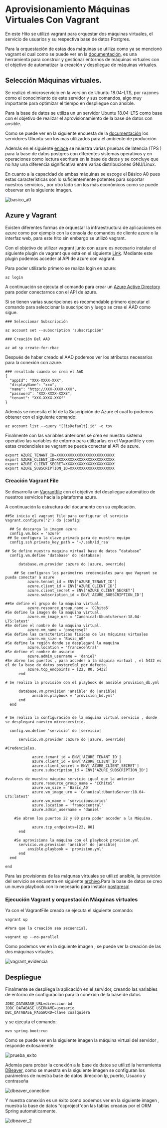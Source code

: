 # Aprovisionamiento Máquinas Virtuales Con Vagrant

En este Hito se utilizó vagrant para orquestar dos máquinas virtuales, el servicio de usuarios y su respectiva base de datos Postgres.

Para la orquestación de estas dos máquinas se utiliza como ya se mencionó vagrant el cual como se puede ver en la [documentación](https://www.vagrantup.com/), es una herramienta para construir y gestionar entornos de máquinas virtuales con el objetivo de automatizar la creación y despliegue de máquinas virtuales.

## Selección Máquinas virtuales.

Se realizó el microservicio en la versión de Ubuntu 18.04-LTS,  por razones como el conocimiento de este servidor y sus comandos,  algo muy importante para optimizar el tiempo en despliegue con ansible.

Para la base de datos se utiliza un un servidor Ubuntu 18.04-LTS como base  con el objetivo de realizar el aprovisionamiento de la base de datos con ansible.

Como se puede ver en la siguiente encuesta de la [documentación](https://www.postgresql.org/community/survey/50-what-operating-system-is-your-primarylargest-production-postgresql-database-running-on/) los servidores Ubuntu son los mas utilizados para el ambiente de producción 

Además en el siguiente [enlace](https://redbyte.eu/en/blog/postgresql-benchmark-freebsd-centos-ubuntu-debian-opensuse/) se muestra varias pruebas  de latencia  (TPS ) para la base de datos postgres con diferentes sistemas operativos y en operaciones como lectura escritura en la base de datos y se concluye que no hay una diferencia significativa entre varias distribuciones GNU/Linux.

En cuanto a la capacidad de ambas máquinas se escoge el Básico A0 pues estas características son lo suficientemente potentes para soportar nuestros servicios , por otro lado son los más económicos como se puede observar en la siguiente imagen. 

![basico_a0](https://user-images.githubusercontent.com/24718808/51792589-92f67a00-21b3-11e9-9f04-1136117ca0c7.png)

## Azure y Vagrant

Existen diferentes formas de orquestar la infraestructura de aplicaciones en azure como por ejemplo con la consola de comandos de cliente azure o la interfaz web, para este hito sin embargo se utilizó vagrant.

Con el objetivo de utilizar vagrant junto con azure es necesario instalar el siguiente  plugin de vagrant que está en el siguiente [Link](https://github.com/Azure/vagrant-azure). Mediante  este plugin podemos acceder al API de azure con vagrant.

Para poder utilizarlo primero se realiza login en azure:

~~~
az login
~~~

A continuación se  ejecuta el comando para crear un [Azure Active Directory](https://docs.microsoft.com/es-es/azure/active-directory/develop/app-objects-and-service-principals) para poder conectarnos con el API de azure.

Si se tienen varias suscripciones es recomendable primero ejecutar el comando para seleccionar la suscripción y luego se crea el AAD como sigue.

~~~
### Seleccionar Subscripción

az account set --subscription 'subscripción'

### Creación Del AAD

az ad sp create-for-rbac
~~~

Después de haber creado el  AAD podemos ver los atributos necesarios para la conexión con azure.

~~~
### resultado cuando se crea el AAD
{
  "appId": "XXX-XXXX-XXX",
  "displayName": "xxx",
  "name": "http://XXX-XXXX-XXX",
  "password": "XXX-XXXX-XXX8",
  "tenant": "XXX-XXXX-XXXf"
}
~~~ 

Además se necesita el Id de la Suscripción de Azure el cual lo podemos obtener con el siguiente comando:

~~~
az account list --query "[?isDefault].id" -o tsv
~~~

Finalmente con las variables anteriores se crea en nuestro sistema operativo las variables de entorno para utilizarlas en el Vagrantfile y con estas credenciales se vagrant se pueda conectar al API de azure.

~~~
export AZURE_TENANT_ID=XXXXXXXXXXXXXXXXXXXXXXXXXX
export AZURE_CLIENT_ID=XXXXXXXXXXXXXXXXXXXXXXXXXX
export AZURE_CLIENT_SECRET=XXXXXXXXXXXXXXXXXXXXXX
export AZURE_SUBSCRIPTION_ID=XXXXXXXXXXXXXXXXXXXX
~~~

### Creación Vagrant File

Se desarrolla un [Vagrantfile](https://github.com/danielbc09/Proyecto_CC/blob/master/orquestacion/Vagrantfile) con el objetivo del despliegue automático de nuestros servicios hacia la plataforma azure.

A continuación la estructura del documento con su explicación.

~~~
##Se inicia el vagrant file para configurar el servicio
Vagrant.configure('2') do |config|

  ## Se descarga la imagen azure
  config.vm.box = 'azure'
 ## Se configura la clave privada para de nuestro equipo	
  config.ssh.private_key_path = '~/.ssh/id_rsa'

## Se define nuestra maquina virtual base de datos “database”
  config.vm.define 'database' do |database|
      
      database.vm.provider :azure do |azure, override|

	## Se configuran los parámetros credenciales para que Vagrant se pueda conectar a azure
          azure.tenant_id = ENV['AZURE_TENANT_ID']
          azure.client_id = ENV['AZURE_CLIENT_ID']
          azure.client_secret = ENV['AZURE_CLIENT_SECRET']
          azure.subscription_id = ENV['AZURE_SUBSCRIPTION_ID']  
        
##Se define el grupo de la máquina virtual.
          azure.resource_group_name = 'CChito5' 
#Se define la imagen de la maquina virtual.
          azure.vm_image_urn = 'Canonical:UbuntuServer:18.04-LTS:latest'
#Se define el nombre de la máquina virtual.          
          azure.vm_name = 'posgresql'
#Se define las características físicas de las máquinas virtuales
          azure.vm_size = 'Basic_A0'
#Se define la región donde se desplegará la maquina
          azure.location = 'francecentral'
#Se define el nombre de usuario
          azure.admin_username = 'daniel'
#Se abren los puertos , para acceder a la máquina virtual , el 5432 es el de la base de datos postgreSql por defecto.
          azure.tcp_endpoints = [22, 80, 5432]
      end 
 
# Se realiza la provisión con el playbook de ansible provision_db.yml

      database.vm.provision 'ansible' do |ansible|
            ansible.playbook = 'provision_bd.yml'
      end
  end


# Se realiza la configuración de la máquina virtual servicio , donde se desplegará nuestro microservicio.

  config.vm.define 'servicio' do |servicio|

      servicio.vm.provider :azure do |azure, override|
	
#Credenciales.

            azure.tenant_id = ENV['AZURE_TENANT_ID']
            azure.client_id = ENV['AZURE_CLIENT_ID']
            azure.client_secret = ENV['AZURE_CLIENT_SECRET']
            azure.subscription_id = ENV['AZURE_SUBSCRIPTION_ID']     
      
#valores de nuestra máquina servicio igual que la anterior      
            azure.resource_group_name = 'CChito5'
            azure.vm_size = 'Basic_A0'
            azure.vm_image_urn = 'Canonical:UbuntuServer:18.04-LTS:latest'      
            azure.vm_name = 'serviciousuarios'
            azure.location = 'francecentral'
            azure.admin_username = 'daniel' 
 
	#Se abren los puertos 22 y 80 para poder acceder a la Máquina.

            azure.tcp_endpoints=[22, 80]
      end
        
	#Se aprovisiona la máquina con el playbook provision.yml
      servicio.vm.provision 'ansible' do |ansible|
          ansible.playbook = 'provision.yml'
      end
  end

end

~~~

Para las provisiones de las máqunas virtuales se utilizó ansible, la provición del servicio se encuentra en siguiente [archivo](https://github.com/danielbc09/Proyecto_CC/blob/master/orquestacion/provision.yml).Para la base de datos se creo un nuevo playbook con lo necesario
para instalar [postgresql](https://github.com/danielbc09/Proyecto_CC/blob/master/orquestacion/provision_bd.yml)

### Ejecución Vagrant y orquestación Máquinas virtuales

Ya con el VagrantFile creado se ejecuta el siguiente comando:

~~~
vagrant up

#Para que la creación sea secuencial.

vagrant up --no-parallel 

~~~

Como podemos ver en la siguiente imagen , se puede ver la creación de las dos máquinas virtuales.


![vagrant_evidencia](https://user-images.githubusercontent.com/24718808/51792724-b7535600-21b5-11e9-9bc9-e7bd9de60326.png)

## Despliegue

Finalmente se despliega la aplicación en el servidor, creando las variables de entorno de configuración para la conexión de la base de datos 

~~~
JDBC_DATABASE_URL=direccion bd
JDBC_DATABASE_USERNAME=ususario
DBC_DATABASE_PASSWORD=clave cualquiera
~~~
y se ejecuta el comando:
~~~
mvn spring-boot:run
~~~
Como se puede ver en la siguiente imagen la máquina virtual del servidor , responde exitosamente

![prueba_exito](https://user-images.githubusercontent.com/24718808/51792699-46ac3980-21b5-11e9-9993-c385f21a82d2.png)

Además para probar la conexión a la base de datos se utilizó la herramienta [DBeaver](), como se muestra en la siguiente imagen se configuran los parámetros de nuestra base de datos dirección Ip, puerto, Usuario y contraseña

![dbeaver_conection](https://user-images.githubusercontent.com/24718808/51792750-42345080-21b6-11e9-8c79-5fab8dd6a7e3.png)

Y nuestra conexión es un éxito como podemos ver en la siguiente imagen , muestra la base de datos “ccproject”con las tablas creadas por el ORM Spring automáticamente.

![dbeaver_2](https://user-images.githubusercontent.com/24718808/51792755-4fe9d600-21b6-11e9-8bb8-23ddcc045a38.png)
